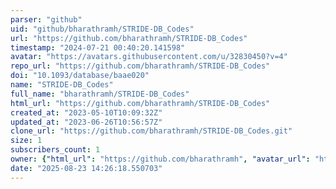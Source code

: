 ```yaml
---
parser: "github"
uid: "github/bharathramh/STRIDE-DB_Codes"
url: "https://github.com/bharathramh/STRIDE-DB_Codes"
timestamp: "2024-07-21 00:40:20.141598"
avatar: "https://avatars.githubusercontent.com/u/32830450?v=4"
repo_url: "https://github.com/bharathramh/STRIDE-DB_Codes"
doi: "10.1093/database/baae020"
name: "STRIDE-DB_Codes"
full_name: "bharathramh/STRIDE-DB_Codes"
html_url: "https://github.com/bharathramh/STRIDE-DB_Codes"
created_at: "2023-05-10T10:09:32Z"
updated_at: "2023-06-26T10:56:57Z"
clone_url: "https://github.com/bharathramh/STRIDE-DB_Codes.git"
size: 1
subscribers_count: 1
owner: {"html_url": "https://github.com/bharathramh", "avatar_url": "https://avatars.githubusercontent.com/u/32830450?v=4", "login": "bharathramh", "type": "User"}
date: "2025-08-23 14:26:18.550703"
---
```

